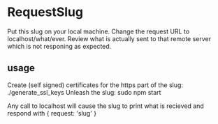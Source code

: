 # RequestSlug
Put this slug on your local machine. Change the request URL to localhost/what/ever. Review what is actually sent to that remote server which is not responing as expected.

## usage
Create (self signed) certificates for the https part of the slug:
    ./generate_ssl_keys
Unleash the slug:
	sudo npm start

Any call to localhost will cause the slug to print what is recieved and respond with { request: 'slug' }
